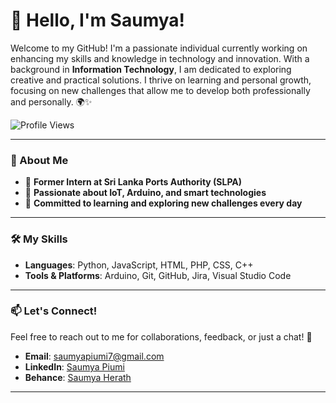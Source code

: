 # 👋 Hello, I'm Saumya!

Welcome to my GitHub! I'm a passionate individual currently working on enhancing my skills and knowledge in technology and innovation. With a background in **Information Technology**, I am dedicated to exploring creative and practical solutions. I thrive on learning and personal growth, focusing on new challenges that allow me to develop both professionally and personally. 🌍✨

![Profile Views](https://komarev.com/ghpvc/?username=SaumyaSL&color=blueviolet&style=flat-square)

---

### 🚀 About Me

- 💼 **Former Intern at Sri Lanka Ports Authority (SLPA)**
- 🧠 **Passionate about IoT, Arduino, and smart technologies** 
- 🌱 **Committed to learning and exploring new challenges every day** 

---

### 🛠️ My Skills

- **Languages**: Python, JavaScript, HTML, PHP, CSS, C++
- **Tools & Platforms**: Arduino, Git, GitHub, Jira, Visual Studio Code

---

### 📫 Let's Connect!

Feel free to reach out to me for collaborations, feedback, or just a chat! 🤝

- **Email**: [saumyapiumi7@gmail.com](mailto:saumyapiumi7@gmail.com)
- **LinkedIn**: [Saumya Piumi](https://www.linkedin.com/in/saumya-piumi-977ab7291/)
- **Behance**: [Saumya Herath](https://www.behance.net/saumyaherath)


---
